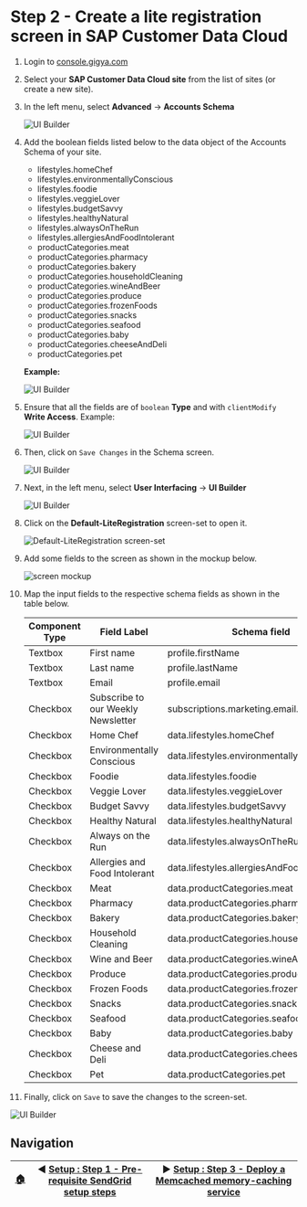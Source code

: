 # Step 2 - Create a lite registration screen in SAP Customer Data Cloud

1. Login to [console.gigya.com](https://console.gigya.com)

2. Select your **SAP Customer Data Cloud site** from the list of sites (or create a new site).

3. In the left menu, select **Advanced** -> **Accounts Schema**

   ![UI Builder](../assets/setup-step-2/1.png)

4. Add the boolean fields listed below to the data object of the Accounts Schema of your site.

   * lifestyles.homeChef
   * lifestyles.environmentallyConscious
   * lifestyles.foodie
   * lifestyles.veggieLover
   * lifestyles.budgetSavvy
   * lifestyles.healthyNatural
   * lifestyles.alwaysOnTheRun
   * lifestyles.allergiesAndFoodIntolerant
   * productCategories.meat
   * productCategories.pharmacy
   * productCategories.bakery
   * productCategories.householdCleaning
   * productCategories.wineAndBeer
   * productCategories.produce
   * productCategories.frozenFoods
   * productCategories.snacks
   * productCategories.seafood
   * productCategories.baby
   * productCategories.cheeseAndDeli
   * productCategories.pet

   **Example:**

   ![UI Builder](../assets/setup-step-2/2.png)

5. Ensure that all the fields are of `boolean` **Type** and with `clientModify` **Write Access**. Example:

   ![UI Builder](../assets/setup-step-2/3.png)

6. Then, click on `Save Changes` in the Schema screen.

   ![UI Builder](../assets/setup-step-2/4.png)

7. Next, in the left menu, select **User Interfacing** -> **UI Builder**

   ![UI Builder](../assets/setup-step-2/5.png)

8. Click on the **Default-LiteRegistration** screen-set to open it.

   ![Default-LiteRegistration screen-set](../assets/setup-step-2/6.png)

9. Add some fields to the screen as shown in the mockup below.

   ![screen mockup](../assets/setup-step-2/7.png)

10. Map the input fields to the respective schema fields as shown in the table below.

      Component Type | Field Label | Schema field
      ---------|----------|---------
      Textbox | First name | profile.firstName
      Textbox | Last name | profile.lastName
      Textbox | Email | profile.email
      Checkbox | Subscribe to our Weekly Newsletter | subscriptions.marketing.email.isSubscribed
      Checkbox | Home Chef | data.lifestyles.homeChef
      Checkbox | Environmentally Conscious | data.lifestyles.environmentallyConscious
      Checkbox | Foodie | data.lifestyles.foodie
      Checkbox | Veggie Lover | data.lifestyles.veggieLover
      Checkbox | Budget Savvy | data.lifestyles.budgetSavvy
      Checkbox | Healthy Natural | data.lifestyles.healthyNatural
      Checkbox | Always on the Run | data.lifestyles.alwaysOnTheRun
      Checkbox | Allergies and Food Intolerant | data.lifestyles.allergiesAndFoodIntolerant
      Checkbox | Meat | data.productCategories.meat
      Checkbox | Pharmacy | data.productCategories.pharmacy
      Checkbox | Bakery | data.productCategories.bakery
      Checkbox | Household Cleaning | data.productCategories.householdCleaning
      Checkbox | Wine and Beer | data.productCategories.wineAndBeer
      Checkbox | Produce | data.productCategories.produce
      Checkbox | Frozen Foods | data.productCategories.frozenFoods
      Checkbox | Snacks | data.productCategories.snacks
      Checkbox | Seafood | data.productCategories.seafood
      Checkbox | Baby | data.productCategories.baby
      Checkbox | Cheese and Deli | data.productCategories.cheeseAndDeli
      Checkbox | Pet | data.productCategories.pet

11. Finally, click on `Save` to save the changes to the  screen-set.

   ![UI Builder](../assets/setup-step-2/8.png)

## Navigation

| [:house:](../../README.md) | :arrow_backward: [Setup : Step 1 - Pre-requisite SendGrid setup steps](step-1.md) | :arrow_forward: [Setup : Step 3 - Deploy a Memcached memory-caching service](step-3.md) |
| -------------------------- | --------------------------------------------------------------------------------- | -------------------------------------------------------------------------------- |
